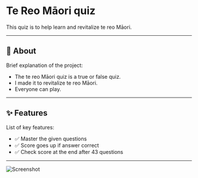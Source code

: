 # Te Reo Māori quiz

This quiz is to help learn and revitalize te reo Māori.

---

## 📌 About

Brief explanation of the project:  
- The te reo Māori quiz is a true or false quiz.
- I made it to revitalize te reo Māori.
- Everyone can play.

---

## ✨ Features

List of key features:
- ✅ Master the given questions
- ✅ Score goes up if answer correct
- ✅ Check score at the end after 43 questions
  
---

![Screenshot]("C:\Users\Matai\OneDrive\2CSC\te-reo-quiz\yelie.png")
